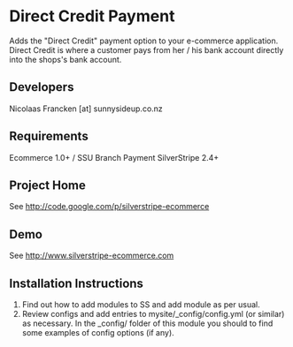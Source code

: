 
Direct Credit Payment
================================================================================

Adds the "Direct Credit" payment option to your
e-commerce application. Direct Credit is where
a customer pays from her / his bank account directly
into the shops's bank account.

Developers
-----------------------------------------------
Nicolaas Francken [at] sunnysideup.co.nz


Requirements
-----------------------------------------------
Ecommerce 1.0+ / SSU Branch
Payment
SilverStripe 2.4+

Project Home
-----------------------------------------------
See http://code.google.com/p/silverstripe-ecommerce

Demo
-----------------------------------------------
See http://www.silverstripe-ecommerce.com

Installation Instructions
-----------------------------------------------
1. Find out how to add modules to SS and add module as per usual.
2. Review configs and add entries to mysite/_config/config.yml
(or similar) as necessary.
In the _config/ folder of this module
you should to find some examples of config options (if any).


